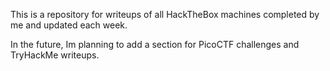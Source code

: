This is a repository for writeups of all HackTheBox machines completed by me and updated each week.

In the future, Im planning to add a section for PicoCTF challenges and TryHackMe writeups.
